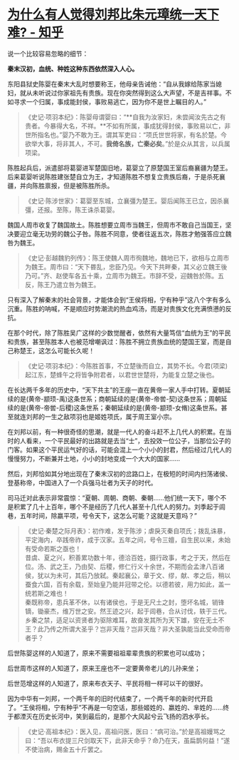 # [为什么有人觉得刘邦比朱元璋统一天下难? - 知乎](https://www.zhihu.com/question/502323890/answer/2247974139)

说一个比较容易忽略的细节：

**秦末汉初，血统、种姓这种东西依然深入人心。**

东阳县狱史陈婴在秦末大乱时想要称王，他母亲告诫他：“自从我嫁给陈家当媳妇，就从未听说过你家祖先有贵族。现在你突然得到这么大声望，不是吉祥事。不如寻求一个归属，事成能封侯，事败易逃亡，因为你不是世上瞩目的人。”

> 《史记·项羽本纪》：陈婴母谓婴曰：“**自我为汝家妇，未尝闻汝先古之有贵者。今暴得大名，不祥。**不如有所属，事成犹得封侯，事败易以亡，非世所指名也。”婴乃不敢为王。谓其军吏曰：“项氏世世将家，有名於楚。今欲举大事，将非其人，不可。**我倚名族，亡秦必矣**。”於是众从其言，以兵属项梁。

陈胜起兵后，派遣部将葛婴进军楚国旧地，葛婴立了原楚国王室后裔襄疆为楚王。后来葛婴听说陈胜建张楚自立为王，才知道陈胜不想复立贵族后裔，于是杀死襄疆，并向陈胜禀报，但是被陈胜所杀。

> 《史记·陈涉世家》：葛婴至东城，立襄彊为楚王。婴后闻陈王已立，因杀襄彊，还报。至陈，陈王诛杀葛婴。

魏国人周巿收复了魏国故土。陈胜想要立周巿当魏王，但周巿不敢自己当国王，坚决要迎立毫无功劳的魏公子咎。陈胜不同意，使者往返五次，陈胜才勉强答应立魏咎为魏王。

> 《史记·彭越魏豹列传》：陈王使魏人周市徇魏地，魏地已下，欲相与立周市为魏王。周市曰：“天下昬乱，忠臣乃见。今天下共畔秦，其义必立魏王後乃可。”齐、赵使车各五十乘，立周市为魏王。市辞不受，迎魏咎於陈。五反，陈王乃遣立咎为魏王。

只有深入了解秦末的社会背景，才能体会到“王侯将相，宁有种乎”这八个字有多么沉重。陈胜的呐喊，不是顺应时势潮流的热血鸡汤，而是对贵族文化充满愤懑的反抗。

在那个时代，除了陈胜吴广这样的少数觉醒者，依然有大量笃信“血统为王”的平民和贵族，甚至陈胜本人也被范增嘲讽过：陈胜不拥立贵族血统的楚国王室，而是自己称楚王，这怎么可能长久呢！

> 《史记·项羽本纪》：今陈胜首事，不立楚後而自立，其势不长。今君(项梁)起江东，楚蜂午之将皆争附君者，以君世世楚将，为能复立楚之後也。

在长达两千多年的历史中，“天下共主”的王座一直在黄帝一家人手中打转。夏朝延续的是(黄帝-颛顼-禹)这条世系；商朝延续的是(黄帝-帝喾-契)这条世系；周朝延续的是(黄帝-帝喾-后稷)这条世系；秦朝延续的是(黄帝-颛顼-女脩)这条世系。甚至就连刘邦的一生之敌项羽也是姬姓项氏，属于周王室小宗。

在刘邦以前，有一种很奇怪的思潮，就是一代人的奋斗赶不上几代人的积累。在当时的人看来，一个平民最好的出路就是去当“士”，去投效一位公子，当那位公子的门客。如果这个平民运气好的话，可能会混上一个小小的封君，然后经过几代人的慢慢努力，不断兼并土地，小小的封地变成一个大大的国家……

然后，刘邦恰如其分地出现在了秦末汉初的岔路口上，在极短的时间内扫荡诸侯、登基称帝，中国进入了一个兵强马壮者为天子的时代。

司马迁对此表示非常震惊：“夏朝、周朝、商朝、秦朝……他们统一天下，哪个不是积累了几十上百年，哪个不是经历了几代人甚至十几代人的努力。刘季起于闾巷，五年时间，除嬴平项，号令天下，这怎么可能？这就是天意吗？”

> 《史记·秦楚之际月表》：初作难，发于陈涉；虐戾灭秦自项氏；拨乱诛暴，平定海内，卒践帝祚，成于汉家。五年之间，号令三嬗，自生民以来，未始有受命若斯之亟也！  
> 昔虞、夏之兴，积善累功数十年，德洽百姓，摄行政事，考之于天，然后在位。汤、武之王，乃由契、后稷，修仁行义十余世，不期而会孟津八百诸侯，犹以为未可，其后乃放弑。秦起襄公，章于文、缪，献、孝之后，稍以蚕食六国，百有余载，至始皇乃能并冠带之伦。以德若彼，用力如此，盖一统若斯之难也！  
> 秦既称帝，患兵革不休，以有诸侯也，于是无尺土之封，堕坏名城，销锋镝，锄豪杰，维万世之安。然王迹之兴，起于闾巷，合从讨伐，轶于三代。乡秦之禁，适足以资贤者为驱除难耳，故奋发其所为天下雄，安在无土不王？此乃传之所谓大圣乎？岂非天哉？岂非天哉？非大圣孰能当此受命而帝者乎？

后世陈婴这样的人知道了，原来不需要祖祖辈辈贵族的积累也可以成功；

后世周巿这样的人知道了，原来王座也不一定要黄帝老儿的儿孙来坐；

后世范增这样的人知道了，原来布衣天子、平民将相一样可以干的很好。

因为中华有一刘邦，一个两千年的旧时代结束了，一个两千年的新时代开启了。“王侯将相，宁有种乎”不再是一句空话，那些姬姓的、嬴姓的、芈姓的……终于都湮灭在历史长河中，笑到最后的，是那个大风起兮云飞扬的泗水亭长。

> 《史记·高祖本纪》：医入见，高祖问医，医曰：“病可治。”於是高祖嫚骂之曰：“吾以布衣提三尺剑取天下，此非天命乎？命乃在天，虽扁鹊何益！”遂不使治病，赐金五十斤罢之。
